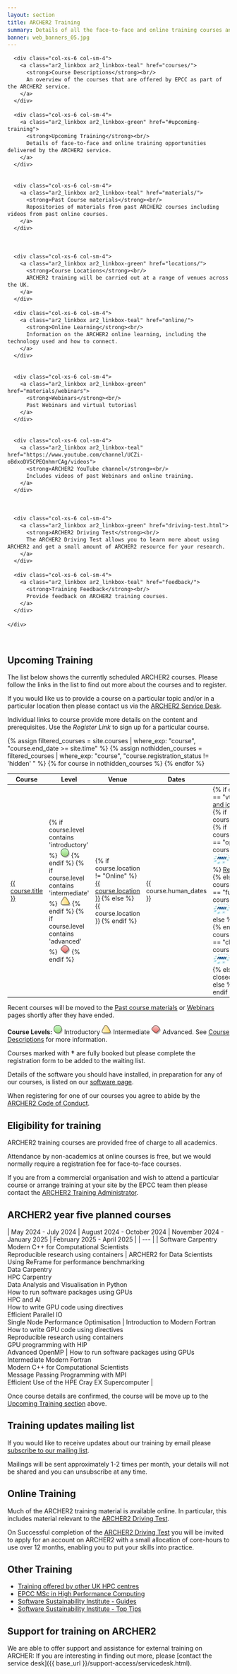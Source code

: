 ```yaml
---
layout: section
title: ARCHER2 Training
summary: Details of all the face-to-face and online training courses and resources provided by EPCC as part of the ARCHER2 service.
banner: web_banners_05.jpg
---
```

<section id="service">
  <div class="container">
    <div class="row ">	


	
      <div class="col-xs-6 col-sm-4">
        <a class="ar2_linkbox ar2_linkbox-teal" href="courses/">
          <strong>Course Descriptions</strong><br/>
          An overview of the courses that are offered by EPCC as part of the ARCHER2 service.
        </a>
      </div>	

      <div class="col-xs-6 col-sm-4">
        <a class="ar2_linkbox ar2_linkbox-green" href="#upcoming-training">
          <strong>Upcoming Training</strong><br/>
          Details of face-to-face and online training opportunities delivered by the ARCHER2 service.
        </a>
      </div>


      <div class="col-xs-6 col-sm-4">
        <a class="ar2_linkbox ar2_linkbox-teal" href="materials/">
          <strong>Past Course materials</strong><br/>
          Repositories of materials from past ARCHER2 courses including videos from past online courses.
        </a>
      </div>	



      <div class="col-xs-6 col-sm-4">
        <a class="ar2_linkbox ar2_linkbox-green" href="locations/">
          <strong>Course Locations</strong><br/>
          ARCHER2 training will be carried out at a range of venues across the UK.
        </a>
      </div>	

      <div class="col-xs-6 col-sm-4">
        <a class="ar2_linkbox ar2_linkbox-teal" href="online/">
          <strong>Online Learning</strong><br/>
          Information on the ARCHER2 online learning, including the technology used and how to connect.
        </a>
      </div>


      <div class="col-xs-6 col-sm-4">
        <a class="ar2_linkbox ar2_linkbox-green" href="materials/webinars">
          <strong>Webinars</strong><br/>
          Past Webinars and virtual tutoriasl
        </a>
      </div>


      <div class="col-xs-6 col-sm-4">
        <a class="ar2_linkbox ar2_linkbox-teal" href="https://www.youtube.com/channel/UCZi-oBdxoDV5CPEQnhmrCAg/videos">
          <strong>ARCHER2 YouTube channel</strong><br/>
          Includes videos of past Webinars and online training.
        </a>
      </div>	



      <div class="col-xs-6 col-sm-4">
        <a class="ar2_linkbox ar2_linkbox-green" href="driving-test.html">
          <strong>ARCHER2 Driving Test</strong><br/>
          The ARCHER2 Driving Test allows you to learn more about using ARCHER2 and get a small amount of ARCHER2 resource for your research.
        </a>
      </div>	

      <div class="col-xs-6 col-sm-4">
        <a class="ar2_linkbox ar2_linkbox-teal" href="feedback/">
          <strong>Training Feedback</strong><br/>
          Provide feedback on ARCHER2 training courses.
        </a>
      </div>				
			
    </div>
  </div>
</section>

<p><a name="upcoming-training">&nbsp;</a></p>

## Upcoming Training

The list below shows the currently scheduled ARCHER2 courses. Please follow the links in the list to find out more about the courses and to register.

If you would like us to provide a course on a particular topic and/or in a particular location then please contact us via the [ARCHER2 Service Desk](../support-access/servicedesk.html).

Individual links to course provide more details on the content and prerequisites. Use the <em>Register Link</em> to sign up for a particular course.

<div class="table-responsive">
  <table class="table table-striped">
    <thead>
      <tr>
        <th>Course</th>
        <th>Level</th>
        <th>Venue</th>
        <th>Dates</th>
        <th>Register Link</th>
      </tr>
    </thead>
    <tbody>
      {% assign filtered_courses = site.courses | where_exp: "course", "course.end_date >= site.time" %}
			{% assign nothidden_courses = filtered_courses | where_exp: "course", "course.registration_status != 'hidden' " %}
      {% for course in nothidden_courses %}
      <tr>
      <td>
        <a href="{{ course.url }}">{{ course.title }}</a>
      </td>
      <td>
		{% if course.level contains 'introductory' %}
			&nbsp;<img src="materials/introductory.png" alt="Introductory"/> 
		{% endif %}
		{% if course.level contains 'intermediate' %}
			&nbsp;<img src="materials/intermediate.png" alt="Intermediate"/> 
		{% endif %}
		{% if course.level contains 'advanced' %}
			&nbsp;<img src="materials/advanced.png" alt="Advanced"/> 
		{% endif %}
      </td>
      <td>
        {% if course.location != "Online" %}
          <a href="{{ site.baseurl }}{{ course.location_url }}">{{ course.location }}</a>
        {% else %}
          {{ course.location }}
        {% endif %}
      </td>
      <td>
        {{ course.human_dates }}
      </td>
      <td>
        {% if course.course_type == "vt" %}
          <a href="{{ course.url }}">More details and join link</a>
        {% else %}
          {% if course.registration_url %}
            {% if course.registration_status == "open" %}
              {% if course.prace_course %}
            <a href="{{ course.registration_url }}"><img src="img/prace_25.jpg" alt="PRACE"/> Register</a>
              {% else %}
            <a href="{{ course.registration_url }}">Register</a>
              {% endif %}
            {% elsif course.registration_status == "full" %}
              {% if course.prace_course %}
            <a href="{{ course.registration_url }}"><img src="img/prace_25.jpg" alt="PRACE"/> Join waiting list</a>
              {% else %}
            <a href="{{ course.registration_url }}">Join waiting list</a>
              {% endif %}
            {% elsif course.registration_status == "closed" %}
              {% if course.prace_course %}
            <a href="{{ course.registration_url }}"><img src="img/prace_25.jpg" alt="PRACE"/> Registration closed</a>
              {% else %}
            Registration closed
              {% endif %}
            {% else %}
            &nbsp;
            {% endif %}
          {% endif %}
        {% endif %}
      </td>
     </tr>
      {% endfor %}
    </tbody>
  </table>
</div>


Recent courses will be moved to the [Past course materials](materials/) or [Webinars](materials/webinars) pages shortly after they have ended.

<b>Course Levels: </b> <img src="materials/introductory.png" alt="Introductory"/> Introductory
<img src="materials/intermediate.png" alt="Intermediate"/> Intermediate
<img src="materials/advanced.png" alt="Advanced"/> Advanced.  See [Course Descriptions](courses) for more information.


Courses marked with **†** are fully booked but please complete the registration form to be added to the waiting list.

Details of the software you should have installed, in preparation for any of our courses, is listed on our [software page](training-software.html).

When registering for one of our courses you agree to abide by the [ARCHER2 Code of Conduct](../about/policies/code-of-conduct).

## Eligibility for training

ARCHER2 training courses are provided free of charge to all academics. 

Attendance by non-academics at online courses is free, but we would normally require a registration fee for face-to-face courses. 

<!-- Courses marked ![PRACE](img/prace_25.jpg) are also funded by 
  [PRACE](https://prace-ri.eu/) and are free to everyone including commercial attendees. -->

If you are from a commercial organisation and wish to attend a particular course or arrange training at your site by the EPCC team then please contact the [ARCHER2 Training Administrator](mailto:training@epcc.ed.ac.uk).




## ARCHER2 year five planned courses

 |  May 2024 - July 2024 |  August 2024 - October 2024 |  November 2024 - January 2025 | February 2025 - April 2025 |
 | ---  |
 |  Software Carpentry	 <br>  Modern C++ for Computational Scientists  <br> Reproducible research using containers	  |  ARCHER2 for Data Scientists  <br>Using ReFrame for performance benchmarking  <br>Data Carpentry	 <br>	HPC Carpentry	 <br>Data Analysis and Visualisation in Python <br>	How to run software packages using GPUs  <br>HPC and AI  <br>How to write GPU code using directives <br>Efficient Parallel IO	 <br>Single Node Performance Optimisation | Introduction to Modern Fortran	<br>How to write GPU code using directives	<br>Reproducible research using containers	<br>GPU programming with HIP	<br>Advanced OpenMP |  How to run software packages using GPUs	<br>Intermediate Modern Fortran<br>Modern C++ for Computational Scientists	<br>Message Passing Programming with MPI	<br>Efficient Use of the HPE Cray EX Supercomputer |



Once course details are confirmed, the course will be move up to the [Upcoming Training section](#upcoming-training) above.

## Training updates mailing list

If you would like to receive updates about our training by email please [subscribe to our mailing list](https://www.jiscmail.ac.uk/cgi-bin/webadmin?SUBED1=ARCHER-TRAINING&A=1).

Mailings will be sent approximately 1-2 times per month, your details will not be shared and you can unsubscribe at any time.

## Online Training

Much of the ARCHER2 training material is available online. In particular, this includes material relevant to the [ARCHER2 Driving Test](driving-test.html).

On Successful completion of the [ARCHER2 Driving Test](driving-test.html) you will be invited to apply for an account on ARCHER2 with a small allocation of core-hours to use over 12 months, enabling you to put your skills into practice.

## Other Training

*  [Training offered by other UK HPC centres](https://www.hpc-uk.ac.uk/training/)
*   [EPCC MSc in High Performance Computing](http://www.epcc.ed.ac.uk/msc)
*   [ Software Sustainability Institute - Guides](http://www.software.ac.uk/resources/guides-everything)
*   [Software Sustainability Institute - Top Tips](http://www.software.ac.uk/resources/top-tips)

## Support for training on ARCHER2

We are able to offer support and assistance for external training on ARCHER: If you are interesting in finding out more, please [contact the service desk]({{ base_url }}/support-access/servicedesk.html).
